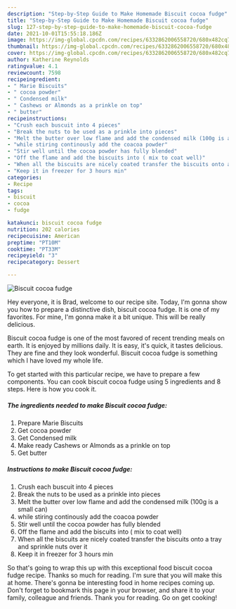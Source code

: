 ```yaml
---
description: "Step-by-Step Guide to Make Homemade Biscuit cocoa fudge"
title: "Step-by-Step Guide to Make Homemade Biscuit cocoa fudge"
slug: 127-step-by-step-guide-to-make-homemade-biscuit-cocoa-fudge
date: 2021-10-01T15:55:18.186Z
image: https://img-global.cpcdn.com/recipes/6332862006558720/680x482cq70/biscuit-cocoa-fudge-recipe-main-photo.jpg
thumbnail: https://img-global.cpcdn.com/recipes/6332862006558720/680x482cq70/biscuit-cocoa-fudge-recipe-main-photo.jpg
cover: https://img-global.cpcdn.com/recipes/6332862006558720/680x482cq70/biscuit-cocoa-fudge-recipe-main-photo.jpg
author: Katherine Reynolds
ratingvalue: 4.1
reviewcount: 7598
recipeingredient:
- " Marie Biscuits"
- " cocoa powder"
- " Condensed milk"
- " Cashews or Almonds as a prinkle on top"
- " butter"
recipeinstructions:
- "Crush each buscuit into 4 pieces"
- "Break the nuts to be used as a prinkle into pieces"
- "Melt the butter over low flame and add the condensed milk (100g is a small can)"
- "while stiring continously add the coacoa powder"
- "Stir well until the cocoa powder has fully blended"
- "Off the flame and add the biscuits into ( mix to coat well)"
- "When all the biscuits are nicely coated transfer the biscuits onto a tray and sprinkle nuts over it"
- "Keep it in freezer for 3 hours min"
categories:
- Recipe
tags:
- biscuit
- cocoa
- fudge

katakunci: biscuit cocoa fudge 
nutrition: 202 calories
recipecuisine: American
preptime: "PT10M"
cooktime: "PT33M"
recipeyield: "3"
recipecategory: Dessert

---
```



![Biscuit cocoa fudge](https://img-global.cpcdn.com/recipes/6332862006558720/680x482cq70/biscuit-cocoa-fudge-recipe-main-photo.jpg)

Hey everyone, it is Brad, welcome to our recipe site. Today, I'm gonna show you how to prepare a distinctive dish, biscuit cocoa fudge. It is one of my favorites. For mine, I'm gonna make it a bit unique. This will be really delicious.

Biscuit cocoa fudge is one of the most favored of recent trending meals on earth. It is enjoyed by millions daily. It is easy, it's quick, it tastes delicious. They are fine and they look wonderful. Biscuit cocoa fudge is something which I have loved my whole life.




To get started with this particular recipe, we have to prepare a few components. You can cook biscuit cocoa fudge using 5 ingredients and 8 steps. Here is how you cook it.

<!--inarticleads1-->

##### The ingredients needed to make Biscuit cocoa fudge:

1. Prepare  Marie Biscuits
1. Get  cocoa powder
1. Get  Condensed milk
1. Make ready  Cashews or Almonds as a prinkle on top
1. Get  butter




<!--inarticleads2-->

##### Instructions to make Biscuit cocoa fudge:

1. Crush each buscuit into 4 pieces
1. Break the nuts to be used as a prinkle into pieces
1. Melt the butter over low flame and add the condensed milk (100g is a small can)
1. while stiring continously add the coacoa powder
1. Stir well until the cocoa powder has fully blended
1. Off the flame and add the biscuits into ( mix to coat well)
1. When all the biscuits are nicely coated transfer the biscuits onto a tray and sprinkle nuts over it
1. Keep it in freezer for 3 hours min




So that's going to wrap this up with this exceptional food biscuit cocoa fudge recipe. Thanks so much for reading. I'm sure that you will make this at home. There's gonna be interesting food in home recipes coming up. Don't forget to bookmark this page in your browser, and share it to your family, colleague and friends. Thank you for reading. Go on get cooking!
